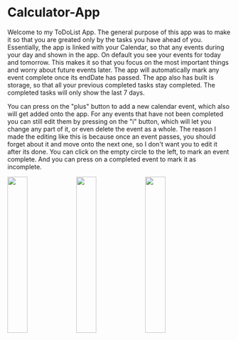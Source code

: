 # Calculator-App

Welcome to my ToDoList App. The general purpose of this app was to make it so that you are greated only by the tasks you have ahead of you.
Essentially, the app is linked with your Calendar, so that any events during your day and shown in the app. On default you see your events for today and tomorrow. This makes it so that you focus on the most important things and worry about future events later. The app will automatically mark any event complete once its endDate has passed. The app also has built is storage, so that all your previous completed tasks stay completed. The completed tasks will only show the last 7 days. 

You can press on the "plus" button to add a new calendar event, which also will get added onto the app. For any events that have not been completed you can still edit them by pressing on the "i" button, which will let you change any part of it, or even delete the event as a whole. The reason I made the editing like this is because once an event passes, you should forget about it and move onto the next one, so I don't want you to edit it after its done.
You can click on the empty circle to the left, to mark an event complete. And you can press on a completed event to mark it as incomplete.


<p float="left">
  <img src="https://user-images.githubusercontent.com/107354647/195702610-84980f57-ce7e-40f4-bd69-78308f57faed.png" width="30%" />
  <img src="https://user-images.githubusercontent.com/107354647/195702613-2d8551cd-4988-4699-b4b8-7afd39940ea4.png" width="30%" /> 
  <img src="https://user-images.githubusercontent.com/107354647/195702616-250fdcba-7c82-4ded-aa5a-8e99693c6ae6.png" width="30%" /> 
</p>


